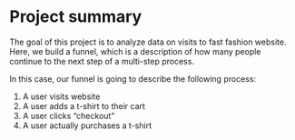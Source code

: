# Project summary

The goal of this project is to analyze data on visits to fast fashion website. Here, we build a funnel, which is a description of how many people continue to the next step of a multi-step process.

In this case, our funnel is going to describe the following process:

1. A user visits website
2. A user adds a t-shirt to their cart
3. A user clicks “checkout”
4. A user actually purchases a t-shirt
